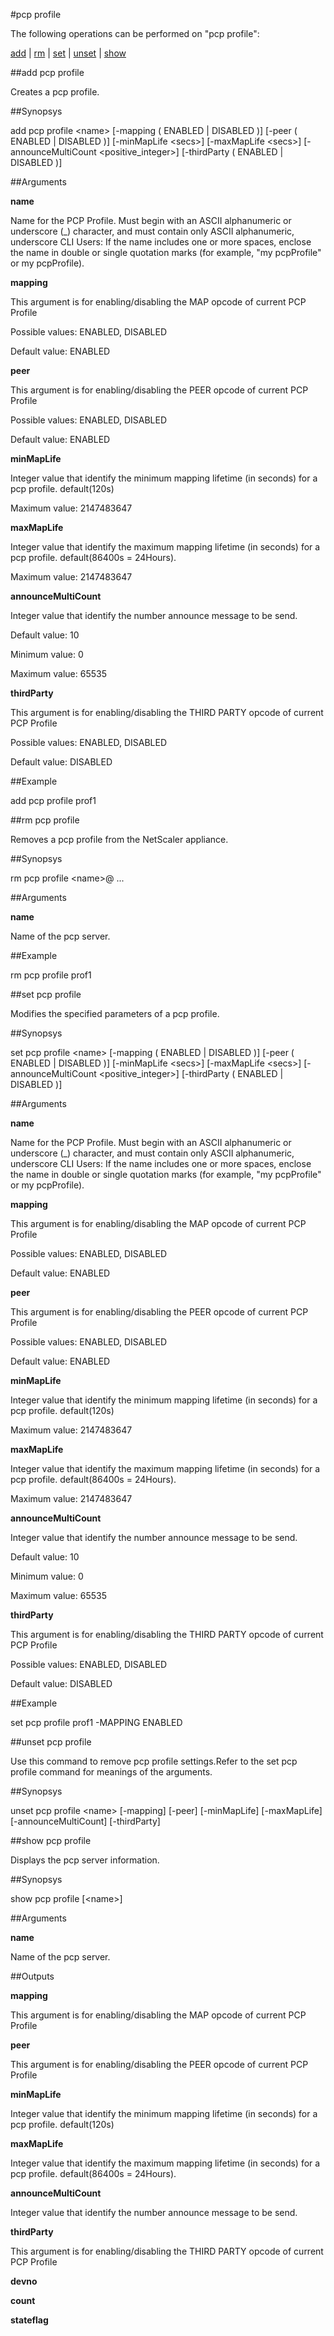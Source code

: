 #pcp profile

The following operations can be performed on "pcp profile":


[add](#add-pcp-profile) | [rm](#rm-pcp-profile) | [set](#set-pcp-profile) | [unset](#unset-pcp-profile) | [show](#show-pcp-profile)

##add pcp profile

Creates a pcp profile.


##Synopsys

add pcp profile &lt;name> [-mapping ( ENABLED | DISABLED )] [-peer ( ENABLED | DISABLED )] [-minMapLife &lt;secs>] [-maxMapLife &lt;secs>] [-announceMultiCount &lt;positive_integer>] [-thirdParty ( ENABLED | DISABLED )]


##Arguments

<b>name</b>
Name for the PCP Profile. Must begin with an ASCII alphanumeric or underscore (_) character, and must contain only ASCII alphanumeric, underscore CLI Users: If the name includes one or more spaces, enclose the name in double or single quotation marks (for example, "my pcpProfile" or my pcpProfile).

<b>mapping</b>
This argument is for enabling/disabling the MAP opcode  of current PCP Profile
Possible values: ENABLED, DISABLED
Default value: ENABLED

<b>peer</b>
This argument is for enabling/disabling the PEER opcode of current PCP Profile
Possible values: ENABLED, DISABLED
Default value: ENABLED

<b>minMapLife</b>
Integer value that identify the minimum mapping lifetime (in seconds) for a pcp profile. default(120s)
Maximum value: 2147483647

<b>maxMapLife</b>
Integer value that identify the maximum mapping lifetime (in seconds) for a pcp profile. default(86400s = 24Hours).
Maximum value: 2147483647

<b>announceMultiCount</b>
Integer value that identify the number announce message to be send.
Default value: 10
Minimum value: 0
Maximum value: 65535

<b>thirdParty</b>
This argument is for enabling/disabling the THIRD PARTY opcode of current PCP Profile
Possible values: ENABLED, DISABLED
Default value: DISABLED



##Example

add pcp profile  prof1

##rm pcp profile

Removes a  pcp profile from the NetScaler appliance.


##Synopsys

rm pcp profile &lt;name>@ ...


##Arguments

<b>name</b>
Name of the pcp server.



##Example

rm pcp profile prof1

##set pcp profile

Modifies the specified parameters of a  pcp profile.


##Synopsys

set pcp profile &lt;name> [-mapping ( ENABLED | DISABLED )] [-peer ( ENABLED | DISABLED )] [-minMapLife &lt;secs>] [-maxMapLife &lt;secs>] [-announceMultiCount &lt;positive_integer>] [-thirdParty ( ENABLED | DISABLED )]


##Arguments

<b>name</b>
Name for the PCP Profile. Must begin with an ASCII alphanumeric or underscore (_) character, and must contain only ASCII alphanumeric, underscore CLI Users: If the name includes one or more spaces, enclose the name in double or single quotation marks (for example, "my pcpProfile" or my pcpProfile).

<b>mapping</b>
This argument is for enabling/disabling the MAP opcode  of current PCP Profile
Possible values: ENABLED, DISABLED
Default value: ENABLED

<b>peer</b>
This argument is for enabling/disabling the PEER opcode of current PCP Profile
Possible values: ENABLED, DISABLED
Default value: ENABLED

<b>minMapLife</b>
Integer value that identify the minimum mapping lifetime (in seconds) for a pcp profile. default(120s)
Maximum value: 2147483647

<b>maxMapLife</b>
Integer value that identify the maximum mapping lifetime (in seconds) for a pcp profile. default(86400s = 24Hours).
Maximum value: 2147483647

<b>announceMultiCount</b>
Integer value that identify the number announce message to be send.
Default value: 10
Minimum value: 0
Maximum value: 65535

<b>thirdParty</b>
This argument is for enabling/disabling the THIRD PARTY opcode of current PCP Profile
Possible values: ENABLED, DISABLED
Default value: DISABLED



##Example

set pcp profile prof1  -MAPPING  ENABLED

##unset pcp profile

Use this command to remove pcp profile settings.Refer to the set pcp profile command for meanings of the arguments.


##Synopsys

unset pcp profile &lt;name> [-mapping] [-peer] [-minMapLife] [-maxMapLife] [-announceMultiCount] [-thirdParty]


##show pcp profile

Displays the  pcp server information.


##Synopsys

show pcp profile [&lt;name>]


##Arguments

<b>name</b>
Name of the pcp server.



##Outputs

<b>mapping</b>
This argument is for enabling/disabling the MAP opcode  of current PCP Profile

<b>peer</b>
This argument is for enabling/disabling the PEER opcode of current PCP Profile

<b>minMapLife</b>
Integer value that identify the minimum mapping lifetime (in seconds) for a pcp profile. default(120s)

<b>maxMapLife</b>
Integer value that identify the maximum mapping lifetime (in seconds) for a pcp profile. default(86400s = 24Hours).

<b>announceMultiCount</b>
Integer value that identify the number announce message to be send.

<b>thirdParty</b>
This argument is for enabling/disabling the THIRD PARTY opcode of current PCP Profile

<b>devno</b>

<b>count</b>

<b>stateflag</b>



